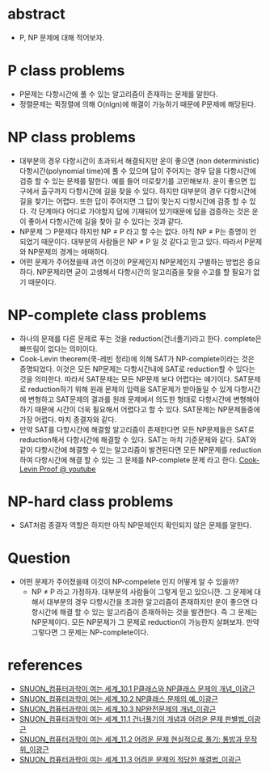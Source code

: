 # abstract

- P, NP 문제에 대해 적어보자.

# P class problems

- P문제는 다항시간에 풀 수 있는 알고리즘이 존재하는 문제를 말한다.
- 정렬문제는 퀵정렬에 의해 O(nlgn)에 해결이 가능하기 때문에 P문제에
  해당된다.

# NP class problems

- 대부분의 경우 다항시간이 초과되서 해결되지만 운이 좋으면 (non
  deterministic) 다항시간(polynomial time)에 풀 수 있으며 답이
  주어지는 경우 답을 다항시간에 검증 할 수 있는 문제를 말한다.  예를
  들어 미로찾기를 고민해보자. 운이 좋으면 입구에서 출구까지 다항시간에
  길을 찾을 수 있다. 하지만 대부분의 경우 다항시간에 길을 찾기는
  어렵다. 또한 답이 주어지면 그 답이 맞는지 다항시간에 검증 할 수
  있다. 각 단계마다 어디로 가야할지 답에 기재되어 있기때문에 답을
  검증하는 것은 운이 좋아서 다항시간에 길을 찾아 갈 수 있다는 것과
  같다.
- NP문제 ⊃ P문제다 하지만 NP ≠ P 라고 할 수는 없다. 아직 NP ≠ P는
  증명이 안되었기 때문이다. 대부분의 사람들은 NP ≠ P 일 것 같다고 믿고
  있다. 따라서 P문제와 NP문제의 경계는 애매하다.
- 어떤 문제가 주어졌을때 과연 이것이 P문제인지 NP문제인지 구별하는
  방법은 중요하다. NP문제라면 굳이 고생해서 다항시간의 알고리즘을 찾을
  수고를 할 필요가 없기 때문이다.

# NP-complete class problems

- 하나의 문제를 다른 문제로 푸는 것을 reduction(건너풀기)라고
  한다. complete은 빠뜨림이 없다는 의미이다.
- Cook-Levin theorem(쿡-레빈 정리)에 의해 SAT가 NP-complete이라는 것은
  증명되었다. 이것은 모든 NP문제는 다항시간내에 SAT로 reduction할 수
  있다는 것을 의미한다. 따라서 SAT문제는 모든 NP문제 보다 어렵다는
  얘기이다. SAT문제로 reduction하기 위해 원래 문제의 입력을 SAT문제가
  받아들일 수 있게 다항시간에 변형하고 SAT문제의 결과를 원래 문제에서
  의도한 형태로 다항시간에 변형해야 하기 때문에 시간이 더욱 필요해서
  어렵다고 할 수 있다. SAT문제는 NP문제들중에 가장 어렵다. 마치
  종결자와 같다.
- 만약 SAT를 다항시간에 해결할 알고리즘이 존재한다면 모든 NP문제들은
  SAT로 reduction해서 다항시간에 해결할 수 있다. SAT는 마치 기준문제와
  같다. SAT와 같이 다항시간에 해결할 수 있는 알고리즘이 발견된다면
  모든 NP문제를 reduction하여 다항시간에 해결 할 수 있는 그 문제를
  NP-complete 문제 라고
  한다. [Cook-Levin Proof @ youtube](https://www.youtube.com/watch?v=dKS4iDWQVnI&index=1&list=PLS4py2LeEJNDzezHTc0G3EsttsoKWQhGz)
  
# NP-hard class problems

- SAT처럼 종결자 역할은 하지만 아직 NP문제인지 확인되지 않은 문제를 말한다.

# Question

- 어떤 문제가 주어졌을때 이것이 NP-compelete 인지 어떻게 알 수 있을까?
  - NP ≠ P 라고 가정하자. 대부분의 사람들이 그렇게 믿고 있으니깐.  그
    문제에 대해서 대부분의 경우 다항시간을 초과한 알고리즘이
    존재하지만 운이 좋으면 다항시간에 해결 할 수 있는 알고리즘이
    존재하하는 것을 발견한다. 즉 그 문제는 NP문제이다. 모든 NP문제가
    그 문제로 reduction이 가능한지 살펴보자.  만약 그렇다면 그 문제는
    NP-complete이다.

# references

- [SNUON_컴퓨터과학이 여는 세계_10.1 P클래스와 NP클래스 문제의 개념_이광근](https://www.youtube.com/watch?v=SW0fRQQYkdA&index=34&list=PL0Nf1KJu6Ui7yoc9RQ2TiiYL9Z0MKoggH)
- [SNUON_컴퓨터과학이 여는 세계_10.2 NP클래스 문제의 예_이광근](https://www.youtube.com/watch?v=6rmJb_6Vx18&index=34&list=PL0Nf1KJu6Ui7yoc9RQ2TiiYL9Z0MKoggH#t=5.577024)
- [SNUON_컴퓨터과학이 여는 세계_10.3 NP완전문제의 개념_이광근](https://www.youtube.com/watch?v=J4d2T7XnOT4&index=36&list=PL0Nf1KJu6Ui7yoc9RQ2TiiYL9Z0MKoggH)
- [SNUON_컴퓨터과학이 여는 세계_11.1 건너풀기의 개념과 어려운 문제 판별법_이광근](https://www.youtube.com/watch?v=OBcg0gg1rW8&index=37&list=PL0Nf1KJu6Ui7yoc9RQ2TiiYL9Z0MKoggH)
- [SNUON_컴퓨터과학이 여는 세계_11.2 어려운 문제 현실적으로 풀기: 통밥과 무작위_이광근](https://www.youtube.com/watch?v=Fi8C0Y_FWEQ&index=38&list=PL0Nf1KJu6Ui7yoc9RQ2TiiYL9Z0MKoggH)
- [SNUON_컴퓨터과학이 여는 세계_11.3 어려운 문제의 적당한 해결법_이광근](https://www.youtube.com/watch?v=ZllOMcRSXFA&list=PL0Nf1KJu6Ui7yoc9RQ2TiiYL9Z0MKoggH&index=39)
